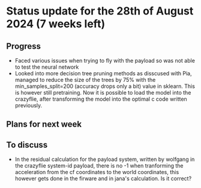 # Status update for the 28th of August 2024 (7 weeks left)

## Progress
- Faced various issues when trying to fly with the payload so was not able to test the neural network
- Looked into more decision tree pruning methods as disscused with Pia, managed to reduce the size of the trees by 75% with the min_samples_split=200 (accuracy drops only a bit) value in sklearn. This is however still pretraining. Now it is possible to load the model into the crazyflie, after transforming the model into the optimal c code written previously.

## Plans for next week

## To discuss
- In the residual calculation for the payload system, written by wolfgang in the crazyflie system-id payload, there is no -1 when tranforming the acceleration from the cf coordinates to the world coordinates, this however gets done in the firware and in jana's calculation. Is it correct?

